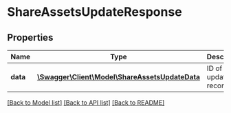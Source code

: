 # ShareAssetsUpdateResponse

## Properties
Name | Type | Description | Notes
------------ | ------------- | ------------- | -------------
**data** | [**\Swagger\Client\Model\ShareAssetsUpdateData**](ShareAssetsUpdateData.md) | ID of updated record | 

[[Back to Model list]](../README.md#documentation-for-models) [[Back to API list]](../README.md#documentation-for-api-endpoints) [[Back to README]](../README.md)


